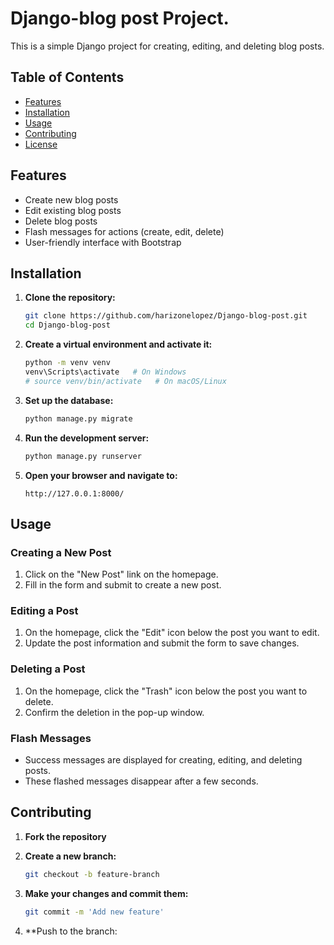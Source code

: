 # Django-blog post Project.

This is a simple Django project for creating, editing, and deleting blog posts.

## Table of Contents

- [Features](#features)
- [Installation](#installation)
- [Usage](#usage)
- [Contributing](#contributing)
- [License](#license)

## Features

- Create new blog posts
- Edit existing blog posts
- Delete blog posts
- Flash messages for actions (create, edit, delete)
- User-friendly interface with Bootstrap

## Installation

1. **Clone the repository:**

    ```sh
    git clone https://github.com/harizonelopez/Django-blog-post.git
    cd Django-blog-post
    ```

2. **Create a virtual environment and activate it:**

    ```sh
    python -m venv venv
    venv\Scripts\activate   # On Windows
    # source venv/bin/activate   # On macOS/Linux
    ```

3. **Set up the database:**

    ```sh
    python manage.py migrate
    ```

4. **Run the development server:**

    ```sh
    python manage.py runserver
    ```

5. **Open your browser and navigate to:**

    ```
    http://127.0.0.1:8000/
    ```

## Usage

### Creating a New Post

1. Click on the "New Post" link on the homepage.
2. Fill in the form and submit to create a new post.

### Editing a Post

1. On the homepage, click the "Edit" icon below the post you want to edit.
2. Update the post information and submit the form to save changes.

### Deleting a Post

1. On the homepage, click the "Trash" icon below the post you want to delete.
2. Confirm the deletion in the pop-up window.

### Flash Messages

- Success messages are displayed for creating, editing, and deleting posts.
- These flashed messages disappear after a few seconds.

## Contributing

1. **Fork the repository**
2. **Create a new branch:**

    ```sh
    git checkout -b feature-branch
    ```

3. **Make your changes and commit them:**

    ```sh
    git commit -m 'Add new feature'
    ```
    
4. **Push to the branch:
